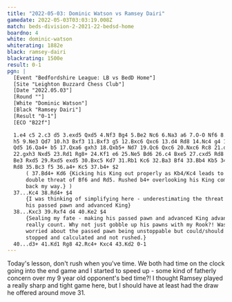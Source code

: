 ```yaml
---
title: "2022-05-03: Dominic Watson vs Ramsey Dairi"
gamedate: 2022-05-03T03:03:19.008Z
match: beds-division-2-2021-22-bedsd-home
boardno: 4
white: dominic-watson
whiterating: 1882e
black: ramsey-dairi
blackrating: 1500e
result: 0-1
pgn: |
  [Event "Bedfordshire League: LB vs BedD Home"]
  [Site "Leighton Buzzard Chess Club"]
  [Date "2022.05.03"]
  [Round ""]
  [White "Dominic Watson"]
  [Black "Ramsey Dairi"]
  [Result "0-1"]
  [ECO "B22f"]

  1.e4 c5 2.c3 d5 3.exd5 Qxd5 4.Nf3 Bg4 5.Be2 Nc6 6.Na3 a6 7.O-O Nf6 8.Nc2 
  h5 9.Ne3 Qd7 10.h3 Bxf3 11.Bxf3 g5 12.Bxc6 Qxc6 13.d4 Rd8 14.Nc4 g4 15.Ne5
  Qd5 16.Qa4+ b5 17.Qxa6 gxh3 18.Qxb5+ Nd7 19.Qc6 Qxc6 20.Nxc6 Rc8 21.d5 Nf6
  22.gxh3 Nxd5 23.Rd1 Rg8+ 24.Kf1 e6 25.Ne5 Bd6 26.c4 Bxe5 27.cxd5 Rd8 28.
  Be3 Rxd5 29.Rxd5 exd5 30.Bxc5 Kd7 31.Rb1 Kc6 32.Ba3 Bf4 33.Bb4 Kb5 34.Rd1 
  Rd8 35.Bc3 f5 36.a4+ Kc5 37.b4+ $2 
      ( 37.Bd4+ Kd6 {Kicking his King out properly as Kb4/Kc4 leads to 
      double threat of Bf6 and Rd5. Rushed b4+ overlooking his King coming 
      back my way.} )
  37...Kc4 38.Rd4+ $4 
      {I was thinking of simplifying here - underestimating the threat of 
      his passed pawn and advanced King}
  38...Kxc3 39.Rxf4 d4 40.Ke2 $4 
      {Sealing my fate - making his passed pawn and advanced King advantage 
      really count. Why not just gobble up his pawns with my Rook?! Was 
      worried about the passed pawn being unstoppable but could/should have 
      stopped and calculated and not rushed.}
  40...d3+ 41.Kd1 Rg8 42.Rc4+ Kxc4 43.Kd2 0-1
---
```

Today's lesson, don't rush when you've time. We both had time on the clock going into the end game and I started to speed up - some kind of fatherly concern over my 9 year old opponent's bed time?! I thought Ramsey played a really sharp and tight game here, but I should have at least had the draw he offered around move 31.